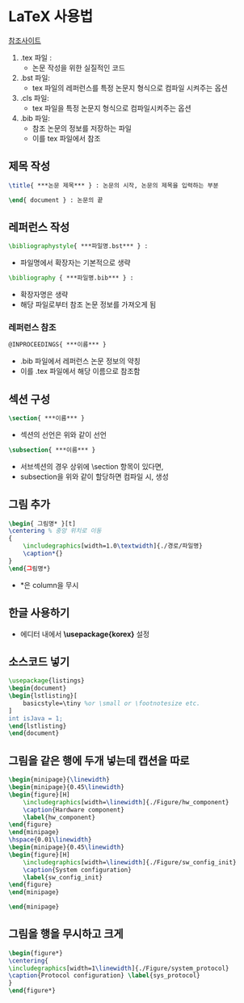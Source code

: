 # LaTeX 사용법

[참조사이트](https://www.latex4technics.com/?note=CM5)

1. .tex 파일 :
   - 논문 작성을 위한 실질적인 코드
2. .bst 파일:
   - tex 파일의 레퍼런스를 특정 논문지 형식으로 컴파일 시켜주는 옵션
3. .cls 파일:
   - tex 파일을 특정 논문지 형식으로 컴파일시켜주는 옵션
4. .bib 파일:
   - 참조 논문의 정보를 저장하는 파일
   - 이를 tex 파일에서 참조

## 제목 작성

```latex
\title{ ***논문 제목*** } : 논문의 시작, 논문의 제목을 입력하는 부분

\end{ document } : 논문의 끝
```

## 레퍼런스 작성

```latex
\bibliographystyle{ ***파일명.bst*** } : 
```

- 파일명에서 확장자는 기본적으로 생략

```latex
\bibliography { ***파일명.bib*** } :
```

- 확장자명은 생략
- 해당 파일로부터 참조 논문 정보를 가져오게 됨

### 레퍼런스 참조

```latex
@INPROCEEDINGS{ ***이름*** }
```

- .bib 파일에서 레퍼런스 논문 정보의 약칭
- 이를 .tex 파일에서 해당 이름으로 참조함

## 섹션 구성

```latex
\section{ ***이름*** }
```

- 섹션의 선언은 위와 같이 선언

```latex
\subsection{ ***이름*** }
```

- 서브섹션의 경우 상위에 \section 항목이 있다면,
- subsection을 위와 같이 할당하면 컴파일 시, 생성

## 그림 추가

```latex
\begin{ 그림명* }[t]
\centering % 중앙 위치로 이동 
{
	\includegraphics[width=1.0\textwidth]{./경로/파일명}
	\caption*{}
}
\end{그림명*}
```

- *은 column을 무시

## 한글 사용하기

- 에디터 내에서 **\usepackage{korex}** 설정

## 소스코드 넣기

```latex
\usepackage{listings}
\begin{document}
\begin{lstlisting}[
    basicstyle=\tiny %or \small or \footnotesize etc.
]
int isJava = 1;
\end{lstlisting}
\end{document}
```

## 그림을 같은 행에 두개 넣는데 캡션을 따로

```tex
\begin{minipage}{\linewidth}
\begin{minipage}{0.45\linewidth}
\begin{figure}[H]
	\includegraphics[width=\linewidth]{./Figure/hw_component}
	\caption{Hardware component}
	\label{hw_component}
\end{figure}
\end{minipage}
\hspace{0.01\linewidth}
\begin{minipage}{0.45\linewidth}
\begin{figure}[H]
	\includegraphics[width=\linewidth]{./Figure/sw_config_init}
	\caption{System configuration}
	\label{sw_config_init}
\end{figure}
\end{minipage}

\end{minipage}
```

## 그림을 행을 무시하고 크게

```tex
\begin{figure*}
\centering{	
\includegraphics[width=1\linewidth]{./Figure/system_protocol}
\caption{Protocol configuration} \label{sys_protocol}
}
\end{figure*}
```
